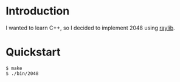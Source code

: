 # Introduction

I wanted to learn C++, so I decided to implement 2048 using [raylib](https://github.com/raysan5/raylib).

# Quickstart

```console
$ make
$ ./bin/2048
```

